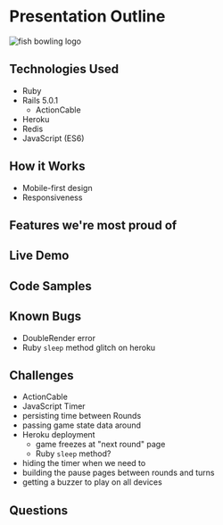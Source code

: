 # Presentation Outline

![fish bowling logo](./app/assets/images/logo.png "Fish Bowling Logo")

## Technologies Used

* Ruby
* Rails 5.0.1
    * ActionCable
* Heroku
* Redis
* JavaScript (ES6)

## How it Works

* Mobile-first design
* Responsiveness

## Features we're most proud of

## Live Demo

## Code Samples

## Known Bugs

* DoubleRender error
* Ruby `sleep` method glitch on heroku

## Challenges

* ActionCable
* JavaScript Timer
* persisting time between Rounds
* passing game state data around
* Heroku deployment
    * game freezes at "next round" page
    * Ruby `sleep` method?
* hiding the timer when we need to
* building the pause pages between rounds and turns
* getting a buzzer to play on all devices

## Questions
